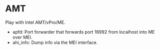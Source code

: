 # AMT

Play with Intel AMT/vPro/ME.

- apfd: Port forwarder that forwards port 16992 from localhost into ME over MEI.
- ahi_info: Dump info via the MEI interface.
